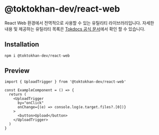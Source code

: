 # @toktokhan-dev/react-web

React Web 환경에서 전역적으로 사용할 수 있는 유틸리티 라이브러리입니다.
자세한 내용 및 제공하는 유틸리티 목록은 [Tokdocs 공식 문서](https://toktokhan-dev-docs.vercel.app/docs/react-web)에서 확인 할 수 있습니다.

## Installation

```bash
npm i @toktokhan-dev/react-web
```

## Preview

```tsx
import { UploadTrigger } from '@toktokhan-dev/react-web'

const ExampleComponent = () => {
  return (
    <UploadTrigger
      by="onClick"
      onChange={(e) => console.log(e.target.files?.[0])}
    >
      <button>Upload</button>
    </UploadTrigger>
  )
}
```

